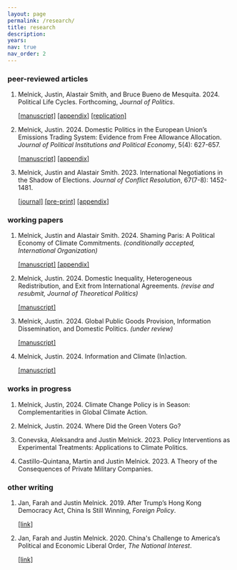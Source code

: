 ```yaml
---
layout: page
permalink: /research/
title: research
description:
years:
nav: true
nav_order: 2
---
```


<h3>peer-reviewed articles</h3>

1. Melnick, Justin, Alastair Smith, and Bruce Bueno de Mesquita. 2024. Political Life Cycles. Forthcoming, _Journal of Politics_.

      [[manuscript]](https://justinmelnick.github.io/assets/pdf/PLC.pdf) [[appendix]](https://justinmelnick.github.io/assets/pdf/PLC_appendix_JOP.pdf)  [[replication]](https://doi.org/10.7910/DVN/HVHKDQ)

2. Melnick, Justin. 2024. Domestic Politics in the European Union’s Emissions Trading
System: Evidence from Free Allowance Allocation. _Journal of Political Institutions and Political Economy_, 5(4): 627-657.

   [[manuscript]](https://justinmelnick.github.io/assets/pdf/ets.pdf)  [[appendix]](https://justinmelnick.github.io/assets/pdf/ets_appendix.pdf)

3. Melnick, Justin and Alastair Smith. 2023. International Negotiations in the Shadow of Elections. _Journal of Conflict Resolution_, 67(7-8): 1452-1481.

   [[journal]](https://journals.sagepub.com/doi/abs/10.1177/00220027221139433)     [[pre-print]](https://justinmelnick.github.io/assets/pdf/text_10_27.pdf)     [[appendix]](https://justinmelnick.github.io/assets/pdf/nego_online.pdf)

<h3>working papers</h3>

1. Melnick, Justin and Alastair Smith. 2024. Shaming Paris: A Political Economy of Climate Commitments. _(conditionally accepted, International Organization)_

      [[manuscript]](https://justinmelnick.github.io/assets/pdf/paris.pdf)   [[appendix]](https://justinmelnick.github.io/assets/pdf/paris_appendix_IO.pdf)
   
2. Melnick, Justin. 2024. Domestic Inequality, Heterogeneous Redistribution, and Exit from International Agreements. _(revise and resubmit, Journal of Theoretical Politics)_

      [[manuscript]](https://justinmelnick.github.io/assets/pdf/exit_6_23.pdf)

3. Melnick, Justin. 2024. Global Public Goods Provision, Information Dissemination, and Domestic Politics. _(under review)_

   [[manuscript]](https://justinmelnick.github.io/assets/pdf/mechdesign.pdf)

4. Melnick, Justin. 2024. Information and Climate (In)action.

   [[manuscript]](https://justinmelnick.github.io/assets/pdf/inaction.pdf)

<h3>works in progress</h3>

1. Melnick, Justin, 2024. Climate Change Policy is in Season: Complementarities in Global Climate Action.

2. Melnick, Justin. 2024. Where Did the Green Voters Go?

3. Conevska, Aleksandra and Justin Melnick. 2023. Policy Interventions as Experimental Treatments: Applications to Climate Politics. 

4. Castillo-Quintana, Martin and Justin Melnick. 2023. A Theory of the Consequences of Private Military Companies.  

<h3>other writing</h3>

1. Jan, Farah and Justin Melnick. 2019. After Trump’s Hong Kong Democracy Act, China Is Still Winning, _Foreign Policy_.

   [[link]](https://foreignpolicy.com/2019/12/02/trump-surprise-move-human-rights-hong-kong-protesters-democracy-act-upper-hand-china-trade-talks/)

2. Jan, Farah and Justin Melnick. 2020. China's Challenge to America’s Political and Economic Liberal Order, _The National Interest_.

   [[link]](https://nationalinterest.org/feature/chinas-challenge-america%E2%80%99s-political-and-economic-liberal-order-111361)
